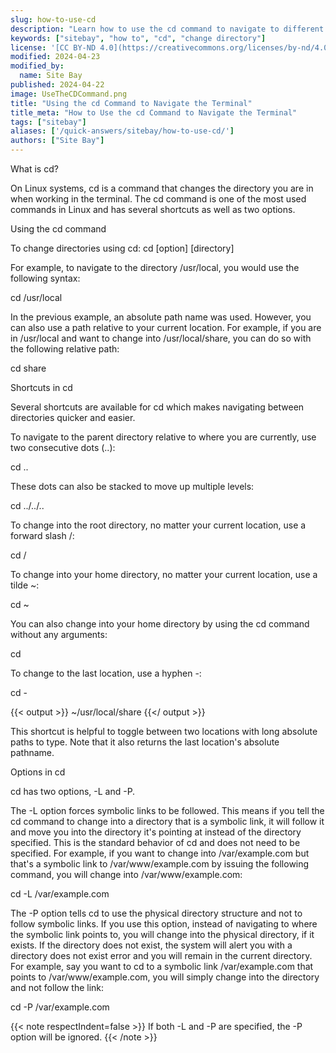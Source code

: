 ```yaml
---
slug: how-to-use-cd
description: "Learn how to use the cd command to navigate to different directories inside of a Linux or macOS terminal."
keywords: ["sitebay", "how to", "cd", "change directory"]
license: '[CC BY-ND 4.0](https://creativecommons.org/licenses/by-nd/4.0)'
modified: 2024-04-23
modified_by:
  name: Site Bay
published: 2024-04-22
image: UseTheCDCommand.png
title: "Using the cd Command to Navigate the Terminal"
title_meta: "How to Use the cd Command to Navigate the Terminal"
tags: ["sitebay"]
aliases: ['/quick-answers/sitebay/how-to-use-cd/']
authors: ["Site Bay"]
---
```


What is cd?

On Linux systems, cd is a command that changes the directory you are in when working in the terminal. The cd command is one of the most used commands in Linux and has several shortcuts as well as two options.

Using the cd command

To change directories using cd:
cd [option] [directory]


For example, to navigate to the directory /usr/local, you would use the following syntax:

cd /usr/local


In the previous example, an absolute path name was used. However, you can also use a path relative to your current location. For example, if you are in /usr/local and want to change into /usr/local/share, you can do so with the following relative path:

cd share

Shortcuts in cd

Several shortcuts are available for cd which makes navigating between directories quicker and easier.

To navigate to the parent directory relative to where you are currently, use two consecutive dots (..):

cd ..


These dots can also be stacked to move up multiple levels:

cd ../../..


To change into the root directory, no matter your current location, use a forward slash /:

cd /


To change into your home directory, no matter your current location, use a tilde ~:

cd ~


You can also change into your home directory by using the cd command without any arguments:

cd


To change to the last location, use a hyphen -:

cd -


{{< output >}}
~/usr/local/share
{{</ output >}}

This shortcut is helpful to toggle between two locations with long absolute paths to type. Note that it also returns the last location's absolute pathname.

Options in cd

cd has two options, -L and -P.

The -L option forces symbolic links to be followed. This means if you tell the cd command to change into a directory that is a symbolic link, it will follow it and move you into the directory it's pointing at instead of the directory specified. This is the standard behavior of cd and does not need to be specified. For example, if you want to change into /var/example.com but that's a symbolic link to /var/www/example.com by issuing the following command, you will change into /var/www/example.com:

cd -L /var/example.com


The -P option tells cd to use the physical directory structure and not to follow symbolic links. If you use this option, instead of navigating to where the symbolic link points to, you will change into the physical directory, if it exists. If the directory does not exist, the system will alert you with a directory does not exist error and you will remain in the current directory. For example, say you want to cd to a symbolic link /var/example.com that points to /var/www/example.com, you will simply change into the directory and not follow the link:

cd -P /var/example.com


{{< note respectIndent=false >}}
If both -L and -P are specified, the -P option will be ignored.
{{< /note >}}